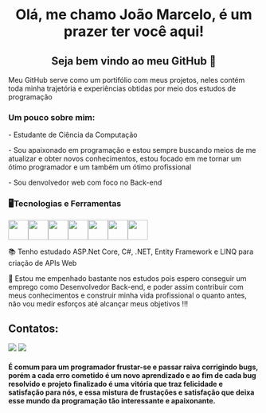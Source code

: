 ### <h1 align="center"> Olá, me chamo João Marcelo, é um prazer ter você aqui! </h1>
### <h2 align="center"> Seja bem vindo ao meu GitHub 👋 </h2>


<p>Meu GitHub serve como um portifólio com meus projetos, neles contém toda minha trajetória e experiências obtidas por meio dos estudos de programação</p>

<h3>Um pouco sobre mim: </h3>
<p>- Estudante de Ciência da Computação</p>
<p>- Sou apaixonado em programação e estou sempre buscando meios de me atualizar e obter novos conhecimentos, estou focado em me tornar um ótimo programador e um também um ótimo profissional</p>
<p>- Sou denvolvedor web com foco no Back-end</p>

### <h3> 🖥️Tecnologias e Ferramentas</h3>
<img width="40px" src="https://cdn.jsdelivr.net/gh/devicons/devicon/icons/dotnetcore/dotnetcore-original.svg" /><img width="40px" src="https://cdn.jsdelivr.net/gh/devicons/devicon/icons/csharp/csharp-original.svg" /><img width="40px" src="https://cdn.jsdelivr.net/gh/devicons/devicon/icons/mysql/mysql-original-wordmark.svg" /><img width="40px" src="https://cdn.jsdelivr.net/gh/devicons/devicon/icons/java/java-original.svg" /><img width="40px" src="https://cdn.jsdelivr.net/gh/devicons/devicon/icons/c/c-original.svg" /><img width="40px" src="https://cdn.jsdelivr.net/gh/devicons/devicon/icons/cplusplus/cplusplus-original.svg" /><img width="40px" src="https://cdn.jsdelivr.net/gh/devicons/devicon/icons/git/git-original.svg" />

📚 Tenho estudado ASP.Net Core, C#, .NET, Entity Framework e LINQ para criação de APIs Web

💪 Estou me empenhado bastante nos estudos pois espero conseguir um emprego como Desenvolvedor Back-end, e poder assim contribuir com meus conhecimentos e construir minha vida profissional o quanto antes, não vou medir esforços até alcançar meus objetivos !!!

## Contatos:

<div>
<a href="https://www.linkedin.com/in/joao-marcelo-b-narciso/" target="_blank"><img src="https://img.shields.io/badge/-LinkedIn-%230077B5?style=for-the-badge&logo=linkedin&logoColor=white" target="_blank"></a>   
<a href = "mailto: joaomarcelobn157@hotmail.com "><img src="https://img.shields.io/badge/-Hotmail-%230077B5?style=for-the-badge&logo=microsoft-outlook&logoColor=white&link=mailto" target="_blank"></a>
</div>



<h4> É comum para um programador frustar-se e passar raiva corrigindo bugs, porém a cada erro cometido é um novo aprendizado e ao fim de cada bug resolvido e projeto finalizado é uma vitória que traz felicidade e satisfação para nós, e essa mistura de frustações e satisfação que deixa esse mundo da programação tão interessante e apaixonante.</h4>

<!--
<div align="center">
  <picture>
    <source
      srcset="https://github-readme-stats.vercel.app/api?username=Joao-Marcelo-B&show_icons=true&theme=dark"
      media="(prefers-color-scheme: dark)"
    />
    <source
      srcset="https://github-readme-stats.vercel.app/api?username=Joao-Marcelo-B&show_icons=true"
      media="(prefers-color-scheme: light), (prefers-color-scheme: no-preference)"
    />
    <img src="https://github-readme-stats.vercel.app/api?username=Joao-Marcelo-B&show_icons=true" />
  </picture>
</div>
--!>
